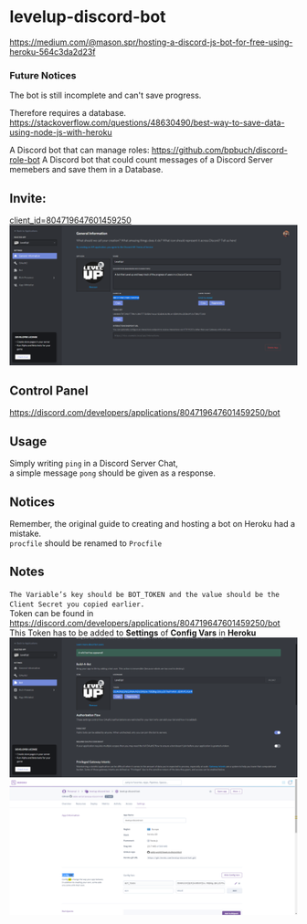 # levelup-discord-bot
https://medium.com/@mason.spr/hosting-a-discord-js-bot-for-free-using-heroku-564c3da2d23f  
 

### Future Notices
The bot is still incomplete and can't save progress. 

Therefore requires a database.  
https://stackoverflow.com/questions/48630490/best-way-to-save-data-using-node-js-with-heroku  

A Discord bot that can manage roles: https://github.com/bpbuch/discord-role-bot
A Discord bot that could count messages of a Discord Server memebers and save them in a Database.

## Invite:
<a href="https://discord.com/oauth2/authorize?client_id=804719647601459250&scope=bot&permissions=0">client_id=804719647601459250</a>
![Client Id can ba found here](./Note3.png)


## Control Panel
https://discord.com/developers/applications/804719647601459250/bot


## Usage
Simply writing `ping` in a Discord Server Chat,   
a simple message `pong` should be given as a response.  


## Notices
Remember, the original guide to creating and hosting a bot on Heroku had a mistake.  
`procfile` should be renamed to `Procfile`  




## Notes
`The Variable’s key should be BOT_TOKEN and the
 value should be the Client Secret you copied earlier.`  
Token can be found in https://discord.com/developers/applications/804719647601459250/bot  
This Token has to be added to **Settings** of **Config Vars** in **Heroku**  
![Token can be found in ](./Note1.png)
![Heroku Settings Tab](./Note2.png)
